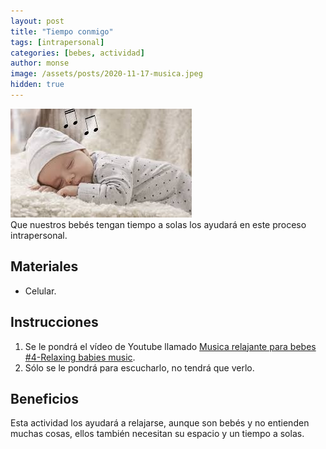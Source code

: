 ```yaml
---
layout: post
title: "Tiempo conmigo"
tags: [intrapersonal]
categories: [bebes, actividad]
author: monse
image: /assets/posts/2020-11-17-musica.jpeg
hidden: true
---
```

![Actividad de música](/assets/posts/2020-11-17-musica.jpeg)<br/>
Que nuestros bebés tengan tiempo a solas los ayudará en este proceso intrapersonal. 

## Materiales 
- Celular.

## Instrucciones 
1. Se le pondrá el vídeo de Youtube llamado [Musica relajante para bebes #4-Relaxing babies music](https://www.youtube.com/watch?v=x6LAIBjRNmE).
2. Sólo se le pondrá para escucharlo, no tendrá que verlo. 

## Beneficios 
Esta actividad los ayudará a relajarse, aunque son bebés y no entienden muchas cosas, ellos también necesitan su espacio y un tiempo a solas.   